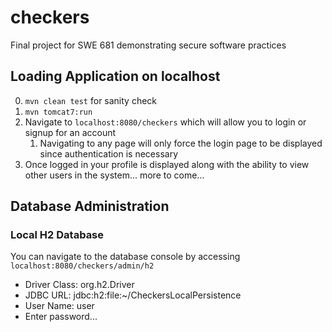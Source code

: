 checkers
========

Final project for SWE 681 demonstrating secure software practices

## Loading Application on localhost ##
0. `mvn clean test` for sanity check
1. `mvn tomcat7:run`
2. Navigate to `localhost:8080/checkers` which will allow you to login or signup for an account
	1. Navigating to any page will only force the login page to be displayed since authentication is necessary
3. Once logged in your profile is displayed along with the ability to view other users in the system... more to come...

## Database Administration ##
### Local H2 Database ###
You can navigate to the database console by accessing `localhost:8080/checkers/admin/h2`

* Driver Class: org.h2.Driver
* JDBC URL: jdbc:h2:file:~/CheckersLocalPersistence
* User Name: user
* Enter password...

